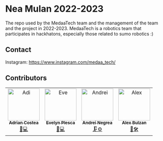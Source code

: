 <!--<a href = "" title = "team logo"></a>-->
# Nea Mulan 2022-2023

The repo used by the MedaaTech team and the management of the team and the project in 2022-2023.
MedaaTech is a robotics team that participates in hackhatons, especially those related to sumo robotics :)

## Contact
  Instagram: https://www.instagram.com/medaa_tech/

## Contributors

<table>
  <tr>
    <td align="center">
        <a href="https://github.com/adivd15">
            <img src="https://drive.google.com/file/d/1XnXqGy2E8lb9DiLtefj1KdmRdAGLtw9R/view?usp=sharing" width="100px;" alt="Adi"/><br />
            <sub><b>Adrian Costea</b></sub></a><br />
        <a href="https://github.com/adivd15" title="Team leader">🐛💻</a>
    </td>
    <td align="center">
        <a href="https://github.com/plescaevelyn">
            <img src="https://drive.google.com/file/d/1mpxwGpfCi9rQM9aHQwNCkN7pCWt8wSTO/view?usp=sharing" width="100px;" alt="Eve"/><br />
            <sub><b>Evelyn Plesca</b></sub></a><br />
        <a href="https://github.com/plescaevelyn" title="Electronist and Finance">🔌💻</a> 
    </td>
    <td align="center">
        <a href="git andrei">
            <img src="https://drive.google.com/file/d/1ZuiitR5xvTy6QOgZOQoLCmauKPDGcrgD/view?usp=sharing" width="100px;" alt="Andrei"/><br />
            <sub><b>Andrei Negrea</b></sub></a><br />
        <a href="git andrei" title="Mechanic">🗜️⚙️</a>
    </td>
    <td align="center">
        <a href="git alex">
            <img src="https://drive.google.com/file/d/1HlyM6bBBQVN5nWzq8msY164avMb96CwC/view?usp=sharing" width="100px;" alt="Alex"/><br />
            <sub><b>Alex Bulzan</b></sub></a><br />
        <a href="git alex" title="3D modelling">🧰🛠️</a>
    </td>
  </tr>
</table>
